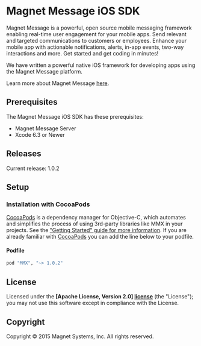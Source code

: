 Magnet Message iOS SDK
==============

Magnet Message is a powerful, open source mobile messaging framework enabling real-time user engagement for your mobile apps. Send relevant and targeted communications to customers or employees. Enhance your mobile app with actionable notifications, alerts, in-app events, two-way interactions and more. Get started and get coding in minutes!

We have written a powerful native iOS framework for developing apps using the Magnet Message platform.

Learn more about Magnet Message [here](https://www.magnet.com/developer/magnet-message/).

## Prerequisites
The Magnet Message iOS SDK has these prerequisites:

* Magnet Message Server
* Xcode 6.3 or Newer

## Releases

Current release: 1.0.2

## Setup

### Installation with CocoaPods

[CocoaPods](http://cocoapods.org) is a dependency manager for Objective-C, which automates and simplifies the process of using 3rd-party libraries like MMX in your projects. See the ["Getting Started" guide for more information](https://www.magnet.com/developer/ios/getting_started_ios/). If you are already familiar with [CocoaPods](http://cocoapods.org) you can add the line below to your podfile.

#### Podfile

```ruby
pod "MMX", "~> 1.0.2"
```


## License

Licensed under the **[Apache License, Version 2.0] [license]** (the "License");
you may not use this software except in compliance with the License.

## Copyright

Copyright © 2015 Magnet Systems, Inc. All rights reserved.

[website]: http://www.magnet.com
[license]: http://www.apache.org/licenses/LICENSE-2.0
